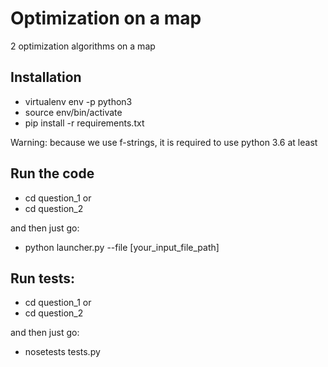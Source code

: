 # Optimization on a map
2 optimization algorithms on a map

## Installation

- virtualenv env -p python3
- source env/bin/activate
- pip install -r requirements.txt

Warning: because we use f-strings, it is required to use python 3.6 at least

## Run the code

- cd question_1
or
- cd question_2

and then just go:

- python launcher.py --file [your_input_file_path]


## Run tests:

- cd question_1
or
- cd question_2

and then just go:

- nosetests tests.py
